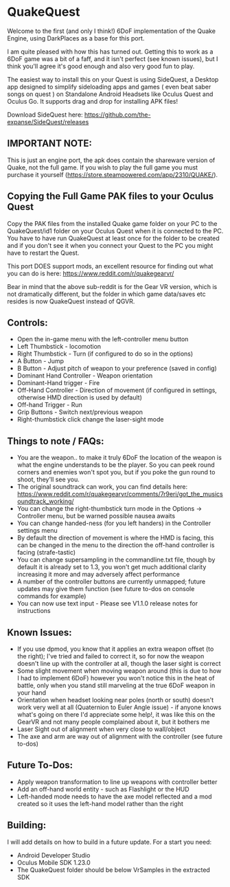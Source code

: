QuakeQuest
==========

Welcome to the first (and only I think!) 6DoF implementation of the Quake Engine, using DarkPlaces as a base for this port.

I am quite pleased with how this has turned out. Getting this to work as a 6DoF game was a bit of a faff, and it isn't perfect (see known issues), but I think you'll agree it's good enough and also very good fun to play.

The easiest way to install this on your Quest is using SideQuest, a Desktop app designed to simplify sideloading apps and games ( even beat saber songs on quest ) on Standalone Android Headsets like Oculus Quest and Oculus Go. It supports drag and drop for installing APK files!

Download SideQuest here:
https://github.com/the-expanse/SideQuest/releases



IMPORTANT NOTE:
---------------

This is just an engine port, the apk does contain the shareware version of Quake, not the full game. If you wish to play the full game you must purchase it yourself (https://store.steampowered.com/app/2310/QUAKE/).

Copying the Full Game PAK files to your Oculus Quest
----------------------------------------------------
Copy the PAK files from the installed Quake game folder on your PC to the QuakeQuest/id1 folder on your Oculus Quest when it is connected to the PC. You have to have run QuakeQuest at least once for the folder to be created and if you don't see it when you connect your Quest to the PC you might have to restart the Quest.

This port DOES support mods, an excellent resource for finding out what you can do is here: https://www.reddit.com/r/quakegearvr/

Bear in mind that the above sub-reddit is for the Gear VR version, which is not dramatically different, but the folder in which game data/saves etc resides is now QuakeQuest instead of QGVR.


Controls:
---------

* Open the in-game menu with the left-controller menu button
* Left Thumbstick - locomotion
* Right Thumbstick - Turn (if configured to do so in the options)
* A Button - Jump
* B Button - Adjust pitch of weapon to your preference (saved in config)
* Dominant Hand Controller - Weapon orientation
* Dominant-Hand trigger - Fire
* Off-Hand Controller - Direction of movement (if configured in settings, otherwise HMD direction is used by default)
* Off-hand Trigger - Run
* Grip Buttons - Switch next/previous weapon
* Right-thumbstick click change the laser-sight mode 


Things to note / FAQs:
----------------------
* You are the weapon.. to make it truly 6DoF the location of the weapon is what the engine understands to be the player. So you can peek round corners and enemies won't spot you, but if you poke the gun round to shoot, they'll see you.
* The original soundtrack can work, you can find details here: https://www.reddit.com/r/quakegearvr/comments/7r9eri/got_the_musicsoundtrack_working/
* You can change the right-thumbstick turn mode in the Options -> Controller menu, but be warned possible nausea awaits
* You can change handed-ness (for you left handers) in the Controller settings menu
* By default the direction of movement is where the HMD is facing, this can be changed in the menu to the direction the off-hand controller is facing (strafe-tastic)
* You can change supersampling in the commandline.txt file, though by default it is already set to 1.3, you won't get much additional clarity increasing it more and may adversely affect performance
* A number of the controller buttons are currently unmapped; future updates may give them function (see future to-dos on console commands for example)
* You can now use text input - Please see V1.1.0 release notes for instructions

Known Issues:
-------------
* If you use dpmod, you know that it applies an extra weapon offset (to the right); I've tried and failed to correct it, so for now the weapon doesn't line up with the controller at all, though the laser sight is correct
* Some slight movement when moving weapon around (this is due to how I had to implement 6DoF) however you won't notice this in the heat of battle, only when you stand still marveling at the true 6DoF weapon in your hand
* Orientation when headset looking near poles (north or south) doesn't work very well at all (Quaternion to Euler Angle issue) - if anyone knows what's going on there I'd appreciate some help!, it was like this on the GearVR and not many people complained about it, but it bothers me
* Laser Sight out of alignment when very close to wall/object
* The axe and arm are way out of alignment with the controller (see future to-dos)

Future To-Dos:
--------------
* Apply weapon transformation to line up weapons with controller better
* Add an off-hand world entity - such as Flashlight or the HUD
* Left-handed mode needs to have the axe model reflected and a mod created so it uses the left-hand model rather than the right

Building:
---------

I will add details on how to build in a future update. For a start you need:

* Android Developer Studio
* Oculus Mobile SDK 1.23.0
* The QuakeQuest folder should be below VrSamples in the extracted SDK
